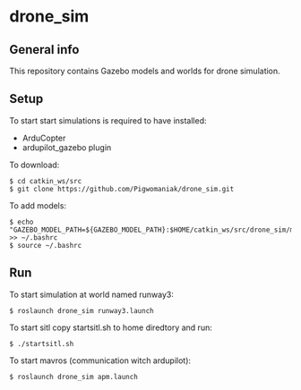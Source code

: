 # drone_sim
## General info
This repository contains Gazebo models and worlds for drone simulation.

## Setup
To start start simulations is required to have installed:
* ArduCopter
* ardupilot_gazebo plugin
 
To download:
```
$ cd catkin_ws/src
$ git clone https://github.com/Pigwomaniak/drone_sim.git
```

To add models:
```
$ echo "GAZEBO_MODEL_PATH=${GAZEBO_MODEL_PATH}:$HOME/catkin_ws/src/drone_sim/models" >> ~/.bashrc
$ source ~/.bashrc
```
## Run
To start simulation at world named runway3:
```
$ roslaunch drone_sim runway3.launch
```
To start sitl copy startsitl.sh to home diredtory and run:
```
$ ./startsitl.sh
```
To start mavros (communication witch ardupilot):
```
$ roslaunch drone_sim apm.launch
```

